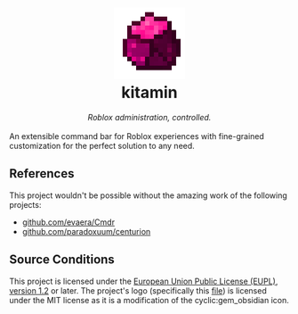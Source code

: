 <h1 align="center">
  <img src="assets/logo.png" width="128" height="128">
<br>kitamin</h1>

<div align="center">
<em>Roblox administration, controlled.</em>
</div>
<br>
An extensible command bar for Roblox experiences with fine-grained customization for the perfect solution to any need.

<h2>References</h2>
This project wouldn't be possible without the amazing work of the following projects:
<ul>
<li><a href="https://github.com/evaera/Cmdr">github.com/evaera/Cmdr</a></li>
<li><a href="https://github.com/paradoxuum/centurion">github.com/paradoxuum/centurion</a></li>
</ul>

<h2>Source Conditions</h2>
This project is licensed under the <a href="./LICENSE">European Union Public License (EUPL), version 1.2</a> or later. The project's logo (specifically this <a href="./assets/logo.png">file</a>) is licensed under the MIT license as it is a modification of the cyclic:gem_obsidian icon.
